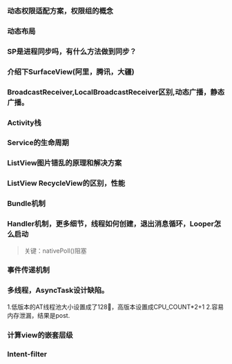 ### 动态权限适配方案，权限组的概念

### 动态布局

### SP是进程同步吗，有什么方法做到同步？

### 介绍下SurfaceView(阿里，腾讯，大疆)

### BroadcastReceiver,LocalBroadcastReceiver区别,动态广播，静态广播。

### Activity栈

### Service的生命周期

### ListView图片错乱的原理和解决方案

### ListView RecycleView的区别，性能

### Bundle机制

### Handler机制，更多细节，线程如何创建，退出消息循环，Looper怎么启动
>   关键：nativePoll()阻塞

### 事件传递机制

### 多线程，AsyncTask设计缺陷。
1.低版本的AT线程池大小设置成了128，高版本设置成CPU_COUNT*2+1
2.容易内存泄漏，结果是post.


### 计算view的嵌套层级

### Intent-filter
